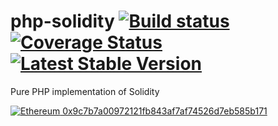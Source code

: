 # php-solidity [![Build status](https://ci.appveyor.com/api/projects/status/pl5n28jrj9ndvl0v/branch/master?svg=true)](https://ci.appveyor.com/project/kornrunner/php-solidity/branch/master) [![Coverage Status](https://coveralls.io/repos/github/kornrunner/php-solidity/badge.svg?branch=master)](https://coveralls.io/github/kornrunner/php-solidity?branch=master) [![Latest Stable Version](https://poser.pugx.org/kornrunner/solidity/v/stable)](https://packagist.org/packages/kornrunner/solidity)

Pure PHP implementation of Solidity

[![Ethereum](https://user-images.githubusercontent.com/725986/61891022-0d0c7f00-af09-11e9-829f-096c039bbbfa.png) 0x9c7b7a00972121fb843af7af74526d7eb585b171][Ethereum]

[Ethereum]: https://etherscan.io/address/0x9c7b7a00972121fb843af7af74526d7eb585b171 "Donate with Ethereum"
